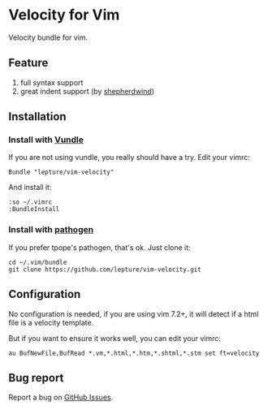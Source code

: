 # Velocity for Vim

Velocity bundle for vim.


## Feature

1. full syntax support
2. great indent support (by [shepherdwind](https://github.com/shepherdwind))

## Installation

### Install with [Vundle](https://github.com/gmarik/vundle)

If you are not using vundle, you really should have a try.
Edit your vimrc:

    Bundle "lepture/vim-velocity"

And install it:

    :so ~/.vimrc
    :BundleInstall


### Install with [pathogen](https://github.com/tpope/vim-pathogen)

If you prefer tpope's pathogen, that's ok. Just clone it:

    cd ~/.vim/bundle
    git clone https://github.com/lepture/vim-velocity.git


## Configuration

No configuration is needed, if you are using vim 7.2+, it will detect if
a html file is a velocity template.

But if you want to ensure it works well, you can edit your vimrc:

```vim
au BufNewFile,BufRead *.vm,*.html,*.htm,*.shtml,*.stm set ft=velocity
```

## Bug report

Report a bug on [GitHub Issues](https://github.com/shepherdwind/vim-velocity/issues).
